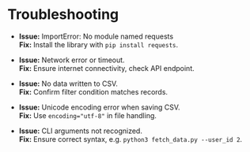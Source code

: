 # Troubleshooting

- **Issue:** ImportError: No module named requests  
  **Fix:** Install the library with `pip install requests`.

- **Issue:** Network error or timeout.  
  **Fix:** Ensure internet connectivity, check API endpoint.

- **Issue:** No data written to CSV.  
  **Fix:** Confirm filter condition matches records.

- **Issue:** Unicode encoding error when saving CSV.  
  **Fix:** Use `encoding="utf-8"` in file handling.

- **Issue:** CLI arguments not recognized.  
  **Fix:** Ensure correct syntax, e.g. `python3 fetch_data.py --user_id 2`.
